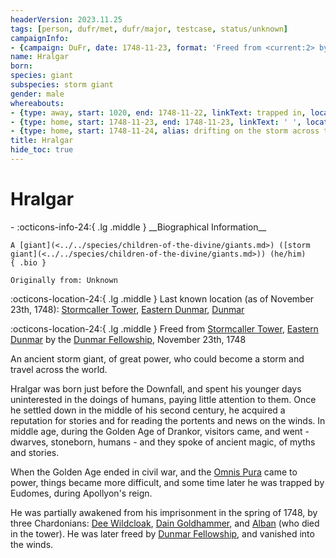 ```yaml
---
headerVersion: 2023.11.25
tags: [person, dufr/met, dufr/major, testcase, status/unknown]
campaignInfo:
- {campaign: DuFr, date: 1748-11-23, format: 'Freed from <current:2> by <person>, <target>'}
name: Hralgar
born:
species: giant
subspecies: storm giant
gender: male
whereabouts:
- {type: away, start: 1020, end: 1748-11-22, linkText: trapped in, location: Stormcaller Tower}
- {type: home, start: 1748-11-23, end: 1748-11-23, linkText: ' ', location: Stormcaller Tower}
- {type: home, start: 1748-11-24, alias: drifting on the storm across the world}
title: Hralgar
hide_toc: true
---
```

# Hralgar
<div class="grid cards ext-narrow-margin ext-one-column" markdown>
- :octicons-info-24:{ .lg .middle } __Biographical Information__

    A [giant](<../../species/children-of-the-divine/giants.md>) ([storm giant](<../../species/children-of-the-divine/giants.md>)) (he/him)  
    { .bio }

    Originally from: Unknown
</div>

:octicons-location-24:{ .lg .middle } Last known location (as of November 23th, 1748): [Stormcaller Tower](<../../gazetteer/greater-dunmar/dunmari-basin/stormcaller-tower.md>), [Eastern Dunmar](<../../gazetteer/greater-dunmar/realms/dunmar/eastern-dunmar/eastern-dunmar.md>), [Dunmar](<../../gazetteer/greater-dunmar/realms/dunmar/dunmar.md>)



:octicons-location-24:{ .lg .middle } Freed from [Stormcaller Tower](<../../gazetteer/greater-dunmar/dunmari-basin/stormcaller-tower.md>), [Eastern Dunmar](<../../gazetteer/greater-dunmar/realms/dunmar/eastern-dunmar/eastern-dunmar.md>) by the [Dunmar Fellowship](<../pcs/dunmar-fellowship/dunmar-fellowship.md>), November 23th, 1748  


An ancient storm giant, of great power, who could become a storm and travel across the world.

Hralgar was born just before the Downfall, and spent his younger days uninterested in the doings of humans, paying little attention to them. Once he settled down in the middle of his second century, he acquired a reputation for stories and for reading the portents and news on the winds. In middle age, during the Golden Age of Drankor, visitors came, and went - dwarves, stoneborn, humans - and they spoke of ancient magic, of myths and stories. 

When the Golden Age ended in civil war, and the [Omnis Pura](<../../groups/drankorian-societies/omnis-pura.md>) came to power, things became more difficult, and some time later he was trapped by Eudomes, during Apollyon's reign. 

He was partially awakened from his imprisonment in the spring of 1748, by three Chardonians: [Dee Wildcloak](<../halflings/dee-wildcloak.md>), [Dain Goldhammer](<../dwarves/dain-goldhammer.md>), and [Alban](<../chardonians/alban.md>) (who died in the tower). He was later freed by [Dunmar Fellowship](<../pcs/dunmar-fellowship/dunmar-fellowship.md>), and vanished into the winds. 


